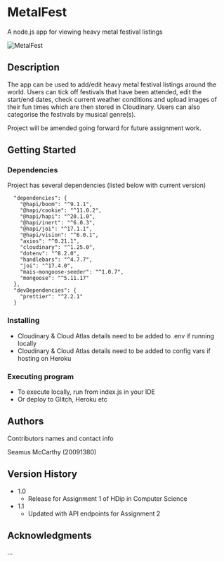 # MetalFest

A node.js app for viewing heavy metal festival listings

![MetalFest](https://res.cloudinary.com/semcwit/image/upload/v1616609902/MetalFest_ry60tb.jpg)

## Description

The app can be used to add/edit heavy metal festival listings around the world. Users can tick off festivals that have been attended, edit the start/end dates, check current weather conditions and upload images of their fun times which are then stored in Cloudinary. Users can also categorise the festivals by musical genre(s). 

Project will be amended going forward for future assignment work.

## Getting Started

### Dependencies

Project has several dependencies (listed below with current version)

```
  "dependencies": {
    "@hapi/boom": "^9.1.1",
    "@hapi/cookie": "^11.0.2",
    "@hapi/hapi": "^20.1.0",
    "@hapi/inert": "^6.0.3",
    "@hapi/joi": "^17.1.1",
    "@hapi/vision": "^6.0.1",
    "axios": "^0.21.1",
    "cloudinary": "^1.25.0",
    "dotenv": "^8.2.0",
    "handlebars": "^4.7.7",
    "joi": "^17.4.0",
    "mais-mongoose-seeder": "^1.0.7",
    "mongoose": "^5.11.17"
  },
  "devDependencies": {
    "prettier": "^2.2.1"
  }
```

### Installing

* Cloudinary & Cloud Atlas details need to be added to .env if running locally
* Cloudinary & Cloud Atlas details need to be added to config vars if hosting on Heroku

### Executing program

* To execute locally, run from index.js in your IDE
* Or deploy to Glitch, Heroku etc


## Authors

Contributors names and contact info

Seamus McCarthy (20091380)

## Version History

* 1.0
    * Release for Assignment 1 of HDip in Computer Science
* 1.1
    * Updated with API endpoints for Assignment 2

## Acknowledgments

...
